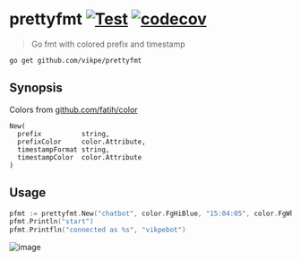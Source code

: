 # prettyfmt [![Test](https://github.com/vikpe/prettyfmt/actions/workflows/test.yml/badge.svg)](https://github.com/vikpe/prettyfmt/actions/workflows/test.yml) [![codecov](https://codecov.io/gh/vikpe/prettyfmt/branch/main/graph/badge.svg?token=sc5Hd7M4wv)](https://codecov.io/gh/vikpe/prettyfmt)
> Go fmt with colored prefix and timestamp

```shell
go get github.com/vikpe/prettyfmt
```

## Synopsis

Colors from [github.com/fatih/color](https://github.com/fatih/color)

```
New(
  prefix          string,
  prefixColor     color.Attribute, 
  timestampFormat string, 
  timestampColor  color.Attribute
)
```

## Usage
```go
pfmt := prettyfmt.New("chatbot", color.FgHiBlue, "15:04:05", color.FgWhite)
pfmt.Println("start")
pfmt.Printfln("connected as %s", "vikpebot")
```

![image](https://user-images.githubusercontent.com/1616817/177564266-297c02a7-d5be-40b8-aac0-d97b3829830c.png)


